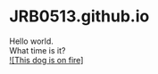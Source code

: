 # JRB0513.github.io

Hello world.  
What time is it?  
[![This dog is on fire]](https://i.redd.it/58v08pfx6xu31.jpg)
